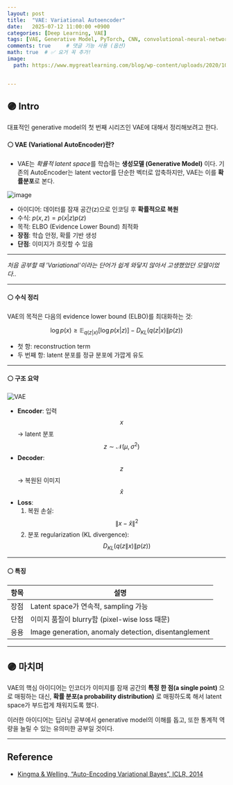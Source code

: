 ```yaml
---
layout: post
title:  "VAE: Variational Autoencoder"
date:   2025-07-12 11:00:00 +0900
categories: [Deep Learning, VAE]
tags: [VAE, Generative Model, PyTorch, CNN, convolutional-neural-network, Deep Learning, AI, Computer Vision]
comments: true     # 댓글 기능 사용 (옵션)
math: true  # ✅ 요거 꼭 추가!
image:
  path: https://www.mygreatlearning.com/blog/wp-content/uploads/2020/10/variational-autoencoder-banner.jpg


---
```



## 🟣 Intro

대표적인 generative model의 첫 번째 시리즈인 VAE에 대해서 정리해보려고 한다.



#### ⚪ VAE (Variational AutoEncoder)란?


- VAE는 *확률적 latent space*를 학습하는 **생성모델 (Generative Model)** 이다.  기존의 AutoEncoder는 latent vector를 단순한 벡터로 압축하지만, VAE는 이를 **확률분포**로 본다.


![image](https://vitalflux.com/wp-content/uploads/2023/04/autoencoder-vs-variational-autoencoder-point-vs-distribution.png)



- 아이디어: 데이터를 잠재 공간(z)으로 인코딩 후 **확률적으로 복원**
- 수식: 
$p(x, z) = p(x|z)p(z)$
- 목적: ELBO (Evidence Lower Bound) 최적화
- **장점**: 학습 안정, 확률 기반 생성
- **단점**: 이미지가 흐릿할 수 있음

---
*처음 공부할 때 'Variational'이라는 단어가 쉽게 와닿지 않아서 고생했었던 모델이었다..*

--- 


#### ⚪ 수식 정리

VAE의 목적은 다음의 evidence lower bound (ELBO)를 최대화하는 것:

$$
\log p(x) \ge \mathbb{E}_{q(z|x)}[\log p(x|z)] - D_{KL}(q(z|x) \| p(z))
$$

- 첫 항: reconstruction term 
- 두 번째 항: latent 분포를 정규 분포에 가깝게 유도

---


#### ⚪ 구조 요약

![VAE](https://img1.daumcdn.net/thumb/R1280x0/?scode=mtistory2&fname=https%3A%2F%2Fblog.kakaocdn.net%2Fdna%2Fb30Uzl%2FbtrxY4wKngj%2FAAAAAAAAAAAAAAAAAAAAAJu4BtneRYDaEXhXydnfS-HDbwKgj1HdsraWKovzKtUz%2Fimg.png%3Fcredential%3DyqXZFxpELC7KVnFOS48ylbz2pIh7yKj8%26expires%3D1756652399%26allow_ip%3D%26allow_referer%3D%26signature%3DGNMbQlKtefwYudXjs9gC9jMmK%252BI%253D)

- **Encoder**: 입력 $$ x $$ → latent 분포 $$ z \sim \mathcal{N}(\mu, \sigma^2) $$
- **Decoder**: $$ z $$   →   복원된 이미지 $$ \hat{x} $$
- **Loss**:
  1. 복원 손실: $$ \|x - \hat{x}\|^2 $$
  2. 분포 regularization (KL divergence): $$ D_{KL}(q(z\|x) \| p(z)) $$



---

#### ⚪ 특징

| 항목       | 설명 |
|------------|------|
| 장점       | Latent space가 연속적, sampling 가능 |
| 단점       | 이미지 품질이 blurry함 (pixel-wise loss 때문) |
| 응용       | Image generation, anomaly detection, disentanglement |



---

## 🟣 마치며
VAE의 핵심 아이디어는 인코더가 이미지를 잠재 공간의 **특정 한 점(a single point)** 으로 매핑하는 대신, **확률 분포(a probability distribution)** 로 매핑하도록 해서 latent space가 부드럽게 채워지도록 했다.

이러한 아이디어는 딥러닝 공부에서 generative model의 이해를 돕고, 또한 통계적 역량을 늘릴 수 있는 유의미한 공부일 것이다.


---

## Reference
- [Kingma & Welling, “Auto-Encoding Variational Bayes”, ICLR, 2014](https://arxiv.org/abs/1312.6114)